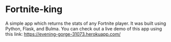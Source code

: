 # Fortnite-king
A simple app which returns the stats of any Fortnite player.
It was built using Python, Flask, and Bulma. You can check out a live demo of this app using this link:
https://evening-gorge-31073.herokuapp.com/
